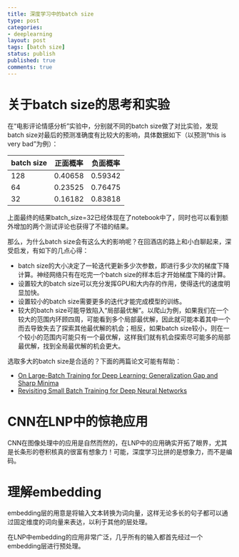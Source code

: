 ```yaml
---
title: 深度学习中的batch size
type: post
categories:
- deeplearning
layout: post
tags: [batch size]
status: publish
published: true
comments: true
---
```


# 关于batch size的思考和实验

在“电影评论情感分析”实验中，分别就不同的batch size做了对比实验，发现batch size对最后的预测准确度有比较大的影响，具体数据如下（以预测“this is very bad”为例）：

| batch size | 正面概率 | 负面概率 |
| ---------- | -------- | -------- |
| 128        | 0.40658  | 0.59342  |
|64|0.23525|0.76475|
|32|0.16182|0.83818|

上面最终的结果batch_size=32已经体现在了notebook中了，同时也可以看到额外增加的两个测试评论也获得了不错的结果。

那么，为什么batch size会有这么大的影响呢？在回酒店的路上和小白聊起来，深受启发，有如下的几点心得：

* batch size的大小决定了一轮迭代更新多少次参数，即进行多少次的梯度下降计算。神经网络只有在吃完一个batch size的样本后才开始梯度下降的计算。
* 设置较大的batch size可以充分发挥GPU和大内存的作用，使得迭代的速度明显加快。
* 设置较小的batch size需要更多的迭代才能完成模型的训练。
* 较大的batch size可能导致陷入“局部最优解”。以爬山为例，如果我们在一个较大的范围内环顾四周，可能看到多个局部最优解，因此就可能本着其中一个而去导致失去了探索其他最优解的机会；相反，如果batch size较小，则在一个较小的范围内可能只有一个最优解，这样我们就有机会探索尽可能多的局部最优解，找到全局最优解的机会更大。

选取多大的batch size是合适的？下面的两篇论文可能有帮助：

* [On Large-Batch Training for Deep Learning: Generalization Gap and Sharp Minima](https://arxiv.org/abs/1609.04836)
* [Revisiting Small Batch Training for Deep Neural Networks](https://arxiv.org/abs/1804.07612)

# CNN在LNP中的惊艳应用

CNN在图像处理中的应用是自然而然的，在LNP中的应用确实开拓了眼界，尤其是长条形的卷积核真的很富有想象力！可能，深度学习比拼的是想象力，而不是编码。

# 理解embedding
embedding层的用意是将输入文本转换为词向量，这样无论多长的句子都可以通过固定维度的词向量来表达，以利于其他的层处理。

在LNP中embedding的应用非常广泛，几乎所有的输入都首先经过一个embedding层进行预处理。

